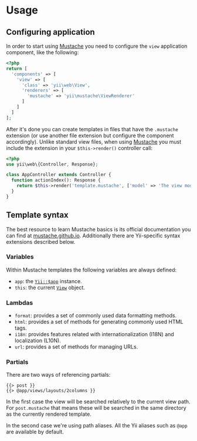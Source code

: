 # Usage

## Configuring application
In order to start using [Mustache](https://mustache.github.io) you need to configure the `view` application component, like the following:

```php
<?php
return [
  'components' => [
    'view' => [
      'class' => 'yii\web\View',
      'renderers' => [
        'mustache' => 'yii\mustache\ViewRenderer'
      ]
    ]
  ]
];
```

After it's done you can create templates in files that have the `.mustache` extension (or use another file extension but configure the component accordingly). Unlike standard view files, when using [Mustache](https://mustache.github.io) you must include the extension in your `$this->render()` controller call:

```php
<?php
use yii\web\{Controller, Response};

class AppController extends Controller {
  function actionIndex(): Response {
    return $this->render('template.mustache', ['model' => 'The view model']); 
  }
}
```

## Template syntax
The best resource to learn Mustache basics is its official documentation you can find at [mustache.github.io](https://mustache.github.io). Additionally there are Yii-specific syntax extensions described below.

### Variables
Within Mustache templates the following variables are always defined:

- `app`: the [`Yii::$app`](https://www.yiiframework.com/doc/api/2.0/yii-baseyii#$app-detail) instance.
- `this`: the current [`View`](https://www.yiiframework.com/doc/api/2.0/yii-base-view) object.

### Lambdas
- `format`: provides a set of commonly used data formatting methods.
- `html`: provides a set of methods for generating commonly used HTML tags.
- `i18n`: provides features related with internationalization (I18N) and localization (L10N).
- `url`: provides a set of methods for managing URLs.

### Partials
There are two ways of referencing partials:

```
{{> post }}
{{> @app/views/layouts/2columns }}
```

In the first case the view will be searched relatively to the current view path. For `post.mustache`
that means these will be searched in the same directory as the currently rendered template.

In the second case we're using path aliases. All the Yii aliases such as `@app` are available by default.

